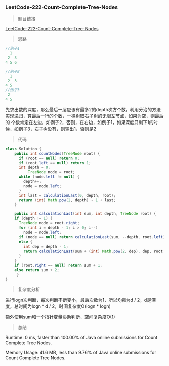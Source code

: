 ### LeetCode-222-Count-Complete-Tree-Nodes

> 题目链接

[LeetCode-222-Count-Complete-Tree-Nodes](https://leetcode.com/problems/count-complete-tree-nodes/)

> 思路

```java
//例子1
  1
 2  3
4 5 6

//例子2
  1
 2  3
4 5
//例子3
 2
4 5
```
先求出数的深度，那么最后一层应该有最多2的depth次方个数，利用分治的方法实现递归，算最后一行的个数，一棵树取右子树的无限左节点，如果为空，则最后的
个数肯定在左边，如例子2，否则，在右边，如例子1，如果深度只剩下1的时候，如例子3，右子树没有，则输出1，否则是2

> 代码

```java
class Solution {
    public int countNodes(TreeNode root) {
      if (root == null) return 0;
      if (root.left == null) return 1;
      int depth = 0;
          TreeNode node = root;
      while (node.left != null) {
        depth++;
        node = node.left;
      }
      int last = calculationLast(0, depth, root);
      return (int) Math.pow(2, depth) - 1 + last;
    }

    public int calculationLast(int sum, int depth, TreeNode root) {
	if (depth != 1) {
	  TreeNode node = root.right;
	  for (int i = depth - 1; i > 0; i--)
	    node = node.left;
	  if (node == null) return calculationLast(sum, --depth, root.left);
	  else {
	    int dep = depth - 1;
	    return calculationLast(sum + (int) Math.pow(2, dep), dep, root.right);
	  }
	}
	if (root.right == null) return sum + 1;
	else return sum + 2;
     }
}
```

> 复杂度分析

进行logn次判断，每次判断不断变小，最后次数为1，所以均摊为d / 2，d是深度，总时间为logn * d / 2，时间复杂度O(logn * logn)

额外使用sum和一个指针变量协助判断，空间复杂度O(1)

> 总结

Runtime: 0 ms, faster than 100.00% of Java online submissions for Count Complete Tree Nodes.

Memory Usage: 41.6 MB, less than 9.76% of Java online submissions for Count Complete Tree Nodes.
